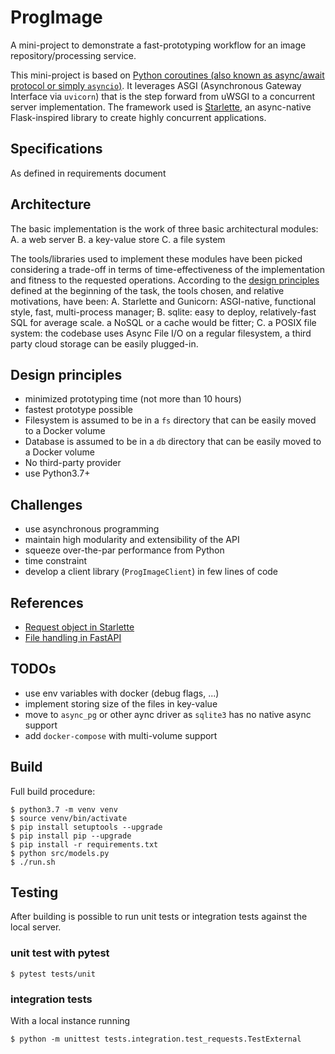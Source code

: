 # ProgImage
A mini-project to demonstrate a fast-prototyping workflow for an image repository/processing service.

This mini-project is based on [Python coroutines (also known as async/await protocol or simply `asyncio`)](https://docs.python.org/3/library/asyncio.html).
 It leverages ASGI (Asynchronous Gateway Interface via `uvicorn`) that is the step forward from uWSGI to a
 concurrent server implementation. The framework used is [Starlette](https://www.starlette.io/), an
 async-native Flask-inspired library to create highly concurrent applications.  

## Specifications
As defined in requirements document

## Architecture
The basic implementation is the work of three basic architectural modules: 
A. a web server
B. a key-value store
C. a file system

The tools/libraries used to implement these modules have been picked considering a trade-off in
 terms of time-effectiveness of the implementation and fitness to the requested operations.
 According to the [design principles](#design-principles) defined at the beginning of the task, the
 tools chosen, and relative motivations, have been:
A. Starlette and Gunicorn: ASGI-native, functional style, fast, multi-process manager;
B. sqlite: easy to deploy, relatively-fast SQL for average scale. a NoSQL or a cache would be fitter;
C. a POSIX file system: the codebase uses Async File I/O on a regular filesystem, a third party
    cloud storage can be easily plugged-in.

## Design principles
* minimized prototyping time (not more than 10 hours)
* fastest prototype possible
* Filesystem is assumed to be in a `fs` directory that can be easily moved to a Docker volume
* Database is assumed to be in a `db` directory that can be easily moved to a Docker volume
* No third-party provider
* use Python3.7+

## Challenges
* use asynchronous programming
* maintain high modularity and extensibility of the API
* squeeze over-the-par performance from Python
* time constraint
* develop a client library (`ProgImageClient`) in few lines of code

## References
* [Request object in Starlette](https://www.starlette.io/requests/#body)
* [File handling in FastAPI](https://fastapi.tiangolo.com/tutorial/request-files/#file-parameters-with-uploadfile)

## TODOs
* use env variables with docker (debug flags, ...)
* implement storing size of the files in key-value
* move to `async_pg` or other aync driver as `sqlite3` has no native async support
* add `docker-compose` with multi-volume support 


## Build
Full build procedure:
````
$ python3.7 -m venv venv
$ source venv/bin/activate
$ pip install setuptools --upgrade
$ pip install pip --upgrade
$ pip install -r requirements.txt
$ python src/models.py
$ ./run.sh
````

## Testing
After building is possible to run unit tests or integration tests against the local server.

### unit test with pytest
```
$ pytest tests/unit
```

### integration tests
With a local instance running
```
$ python -m unittest tests.integration.test_requests.TestExternal
```

